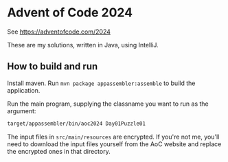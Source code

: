 
# Advent of Code 2024

See https://adventofcode.com/2024

These are my solutions, written in Java, using IntelliJ.

## How to build and run

Install maven. Run `mvn package appassembler:assemble` to build the application.

Run the main program, supplying the classname you want to run as the argument:  

```sh
target/appassembler/bin/aoc2024 Day01Puzzle01
```

The input files in `src/main/resources` are encrypted. If you're not me, you'll need
to download the input files yourself from the AoC website and replace the encrypted ones
in that directory.

